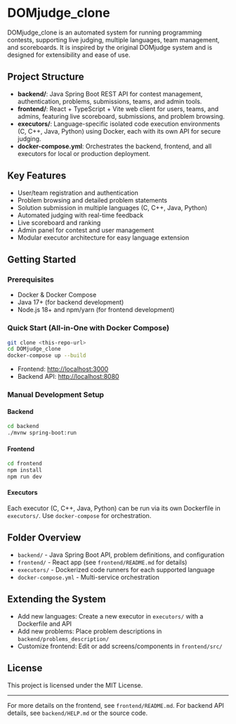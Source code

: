 # DOMjudge_clone

DOMjudge_clone is an automated system for running programming contests, supporting live judging, multiple languages, team management, and scoreboards. It is inspired by the original DOMjudge system and is designed for extensibility and ease of use.

## Project Structure

- **backend/**: Java Spring Boot REST API for contest management, authentication, problems, submissions, teams, and admin tools.
- **frontend/**: React + TypeScript + Vite web client for users, teams, and admins, featuring live scoreboard, submissions, and problem browsing.
- **executors/**: Language-specific isolated code execution environments (C, C++, Java, Python) using Docker, each with its own API for secure judging.
- **docker-compose.yml**: Orchestrates the backend, frontend, and all executors for local or production deployment.

## Key Features

- User/team registration and authentication
- Problem browsing and detailed problem statements
- Solution submission in multiple languages (C, C++, Java, Python)
- Automated judging with real-time feedback
- Live scoreboard and ranking
- Admin panel for contest and user management
- Modular executor architecture for easy language extension

## Getting Started

### Prerequisites

- Docker & Docker Compose
- Java 17+ (for backend development)
- Node.js 18+ and npm/yarn (for frontend development)

### Quick Start (All-in-One with Docker Compose)

```bash
git clone <this-repo-url>
cd DOMjudge_clone
docker-compose up --build
```

- Frontend: [http://localhost:3000](http://localhost:3000)
- Backend API: [http://localhost:8080](http://localhost:8080)

### Manual Development Setup

#### Backend

```bash
cd backend
./mvnw spring-boot:run
```

#### Frontend

```bash
cd frontend
npm install
npm run dev
```

#### Executors

Each executor (C, C++, Java, Python) can be run via its own Dockerfile in `executors/`. Use `docker-compose` for orchestration.

## Folder Overview

- `backend/` - Java Spring Boot API, problem definitions, and configuration
- `frontend/` - React app (see `frontend/README.md` for details)
- `executors/` - Dockerized code runners for each supported language
- `docker-compose.yml` - Multi-service orchestration

## Extending the System

- Add new languages: Create a new executor in `executors/` with a Dockerfile and API
- Add new problems: Place problem descriptions in `backend/problems_description/`
- Customize frontend: Edit or add screens/components in `frontend/src/`

## License

This project is licensed under the MIT License.

---

For more details on the frontend, see `frontend/README.md`. For backend API details, see `backend/HELP.md` or the source code.
